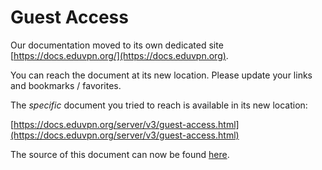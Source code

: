 # Guest Access
    
Our documentation moved to its own dedicated site 
[https://docs.eduvpn.org/](https://docs.eduvpn.org).

You can reach the document at its new location. Please update your links and 
bookmarks / favorites.

The _specific_ document you tried to reach is available in its new location:

[https://docs.eduvpn.org/server/v3/guest-access.html](https://docs.eduvpn.org/server/v3/guest-access.html)

The source of this document can now be found [here](https://codeberg.org/eduVPN/documentation/src/branch/v3/guest-access.md).
